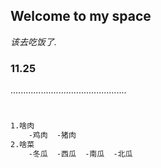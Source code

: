 ## Welcome to my space

_该去吃饭了._

### 11.25

..............................................

```markdown


1.啥肉
    -鸡肉  -猪肉
2.啥菜
    -冬瓜  -西瓜  -南瓜  -北瓜

```

